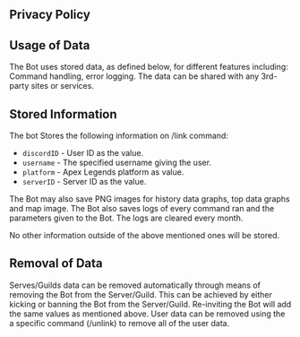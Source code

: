 Privacy Policy
-

Usage of Data
-

The Bot uses stored data, as defined below, for different features including:
Command handling, error logging.
The data can be shared with any 3rd-party sites or services.

Stored Information
-

The bot Stores the following information on /link command:

- ``discordID`` - User ID as the value.
- ``username`` - The specified username giving the user.
- ``platform`` - Apex Legends platform as value.
- ``serverID`` - Server ID as the value.

The Bot may also save PNG images for history data graphs, top data graphs and map image. The Bot also saves logs of every command ran and the parameters given to the Bot. The logs are cleared every month.

No other information outside of the above mentioned ones will be stored.

Removal of Data
-

Serves/Guilds data can be removed automatically through means of removing the Bot from the Server/Guild. This can be achieved by either kicking or banning the Bot from the Server/Guild. Re-inviting the Bot will add the same values as mentioned above. User data can be removed using the a specific command (/unlink) to remove all of the user data.
